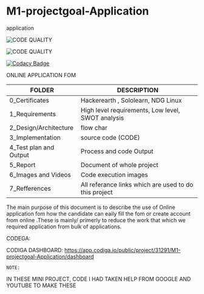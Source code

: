 # M1-projectgoal-Application
application


![CODE QUALITY ](https://api.codiga.io/project/31291/score/svg)

![CODE QUALITY]( https://api.codiga.io/project/31291/status/svg)

[![Codacy Badge](https://app.codacy.com/project/badge/Grade/0857cd72023c4a9893a6220ad29fdb34)](https://www.codacy.com/gh/SriramYaswanth/M1-projectgoal-Application/dashboard?utm_source=github.com&amp;utm_medium=referral&amp;utm_content=SriramYaswanth/M1-projectgoal-Application&amp;utm_campaign=Badge_Grade)


  ONLINE APPLICATION FOM
  
   | FOLDER             | DESCRIPTION|
   |--------------------|------------|
   |0_Certificates      | Hackerearth , Sololearn,  NDG Linux |
   |1_Requirements     | High level requirements, Low level, SWOT analysis|
   |2_Design/Architecture| flow char |
   |3_Implementation| source code (CODE)|
   |4_Test plan and Output|Process and code Output|
   |5_Report|Document of whole project|
   |6_Images and Videos| Code execution images|
   |7_Refferences| All referance links which are used to do this project|
   
   
  
The main purpose of this document is to describe the use of Online application fom how the candidate can eaily fill the fom or create account from online .These is mainly/ primerly to reduce the work that which we required application from bulk of applications.

CODEGA:

CODIGA DASHBOARD: https://app.codiga.io/public/project/31291/M1-projectgoal-Application/dashboard




    NOTE:
    
IN THESE MINI PROJECT,  CODE I HAD TAKEN HELP FROM GOOGLE AND YOUTUBE TO MAKE THESE 

